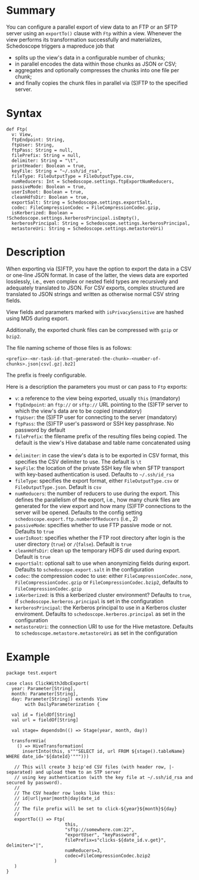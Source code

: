# Summary

You can configure a parallel export of view data to an FTP or an SFTP server using an `exportTo()` clause with `Ftp` within a view. Whenever the view performs its transformation successfully and materializes, Schedoscope triggers a mapreduce job that 
* splits up the view's data in a configurable number of chunks;
* in parallel encodes the data within those chunks as JSON or CSV;
* aggregates and optionally compresses the chunks into one file per chunk;
* and finally copies the chunk files in parallel via (S)FTP to the specified server.

# Syntax

    def Ftp(
      v: View,
      ftpEndpoint: String,
      ftpUser: String,
      ftpPass: String = null,
      filePrefix: String = null,
      delimiter: String = "\t",
      printHeader: Boolean = true,
      keyFile: String = "~/.ssh/id_rsa",
      fileType: FileOutputType = FileOutputType.csv,
      numReducers: Int = Schedoscope.settings.ftpExportNumReducers,
      passiveMode: Boolean = true,
      userIsRoot: Boolean = true,
      cleanHdfsDir: Boolean = true,
      exportSalt: String = Schedoscope.settings.exportSalt,
      codec: FileCompressionCodec = FileCompressionCodec.gzip,
      isKerberized: Boolean = !Schedoscope.settings.kerberosPrincipal.isEmpty(),
      kerberosPrincipal: String = Schedoscope.settings.kerberosPrincipal,
      metastoreUri: String = Schedoscope.settings.metastoreUri)

# Description

When exporting via (S)FTP, you have the option to export the data in a CSV or one-line JSON format. In case of the latter, the views data are exported losslessly, i.e., even complex or nested field types are recursively and adequately translated to JSON. For CSV exports, complex structured are translated to JSON strings and written as otherwise normal CSV string fields.

View fields and parameters marked with `isPrivacySensitive` are hashed using MD5 during export.

Additionally, the exported chunk files can be compressed with `gzip` or `bzip2`.

The file naming scheme of those files is as follows:

    <prefix>-<mr-task-id-that-generated-the-chunk>-<number-of-chunks>.json|csv[.gz|.bz2]

The prefix is freely configurable.

Here is a description the parameters you must or can pass to `Ftp` exports:

- `v`: a reference to the view being exported, usually `this` (mandatory)
- `ftpEndpoint`: an `ftp://` or `sftp://` URL pointing to the (S)FTP server to which the view's data are to be copied (mandatory)
- `ftpUser`: the (S)FTP user for connecting to the server (mandatory) 
- `ftpPass`: the (S)FTP user's password or SSH key passphrase. No password by default
- `filePrefix`: the filename prefix of the resulting files being copied. The default is the view's Hive database and table name concatenated using `-`
- `delimiter`: in case the view's data is to be exported in CSV format, this specifies the CSV delimiter to use. The default is `\t`
- `keyFile`: the location of the private SSH key file when SFTP transport with key-based authentication is used. Defaults to `~/.ssh/id_rsa`
- `fileType`: specifies the export format, either `FileOutputType.csv` or `FileOutputType.json`. Default is `csv`
- `numReducers`: the number of reducers to use during the export. This defines the parallelism of the export, i.e., how many chunk files are generated for the view export and how many (S)FTP connections to the server will be opened. Defaults to the config setting `schedoscope.export.ftp.numberOfReducers` (i.e., 2)
- `passiveMode`: specifies whether to use FTP passive mode or not. Defaults to `true`
- `userIsRoot`: specifies whether the FTP root directory after login is the user directory (`true`) or `/`(`false`). Default is `true`
- `cleanHdfsDir`: clean up the temporary HDFS dir used during export. Default is `true`
- `exportSalt`: optional salt to use when anonymizing fields during export. Defaults to `schedoscope.export.salt` in the configuration 
- `codec`: the compression codec to use: either `FileCompressionCodec.none`, `FileCompressionCodec.gzip` or `FileCompressionCodec.bzip2`, defaults to `FileCompressionCodec.gzip`
- `isKerberized`: is this a kerberized cluster environment? Defaults to `true`, if `schedoscope.kerberos.principal` is set in the configuration
- `kerberosPrincipal`: the Kerberos principal to use in a Kerberos cluster enviroment. Defaults to `schedoscope.kerberos.principal` as set in the configuration
- `metastoreUri`: the connection URI to use for the Hive metastore. Defaults to `schedoscope.metastore.metastoreUri` as set in the configuration

 
# Example
    
    package test.export

    case class ClickWithJdbcExport(
      year: Parameter[String],
      month: Parameter[String],
      day: Parameter[String]) extends View
           with DailyParameterization {

      val id = fieldOf[String]
      val url = fieldOf[String]

      val stage= dependsOn(() => Stage(year, month, day))

      transformVia(
        () => HiveTransformation(
          insertInto(this, s"""SELECT id, url FROM ${stage().tableName} WHERE date_id='${dateId}'""")))

       // This will create 3 bzip'ed CSV files (with header row, |-separated) and upload them to an STP server 
       // using key authentication (with the key file at ~/.ssh/id_rsa and secured by password).
       //
       // The CSV header row looks like this:
       // id|url|year|month|day|date_id
       // 
       // The file prefix will be set to click-${year}${month}${day}
       //
       exportTo(() => Ftp(
                          this, 
                          "sftp://somewhere.com:22", 
                          "exportUser", "keyPassword", 
                          filePrefix=s"clicks-${date_id.v.get}", delimiter="|",
                          numReducers=3,
                          codec=FileCompressionCodec.bzip2
                      )
       )
    }
